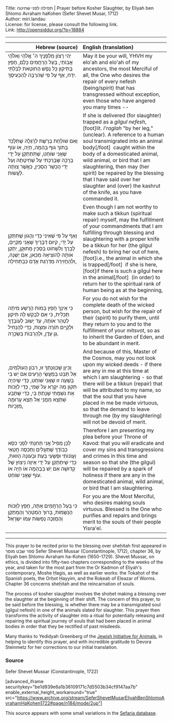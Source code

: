 <html>
<head></head>
<body>
Title: תפילה לפני שחיטה | Prayer before Kosher Slaughter, by Eliyah ben Shlomo Avraham haKohen (Sefer Shevet Musar, 1712)<br />
Author: miri.landau<br />
License: for license, please consult the following link.<br />
Link: <a href="http://opensiddur.org/?p=18884">http://opensiddur.org/?p=18884</a>
<p />
<hr />

<table style="margin-left: auto;margin-right: auto;" class="draggable">
<thead><tr><th id="x" style="text-align: right;">Hebrew (source)</th><th style="text-align: left;">English (translation)</th></tr></thead>
<tbody>
<tr>
<td style="vertical-align:top;" width="46%">
<div class="liturgy"><span lang="he">
יְהִי רָצוֹן מִלְפָנֶיךָ 
ה׳ אֱלֹהַי וֵאלֹהֵי אֲבוֹתַי, 
בַּעַל הָרַחֲמִים כֻּלָם, 
חָפֵץ בְּתִּיקוּן כָּל נֶפֶשׁ הַחוֹטֵאת 
לְבִּלְתִּי יִדָח, 
אַף עַל פִּי שֶׁהִרְבָּה לְהַכְעִיסֶךָ. 
</span></div></td>
 
<td style="vertical-align:top;" width="53%"><div class="english">
May it be your will,
YHVH my elo'ah and elo'ah of my ancestors,
the most Merciful of all,
the One who desires the repair of every nefesh (being/spirit) that has transgressed
without exception,
even those who have angered you many times --
</div></td></tr>
    
    
<tr><td width="46%"><div class="liturgy"><span lang="he">
וְאִם שׁוֹלַחַת בְּרֶשֶׁת לְרַגְלָהּ
שֶׁתִּלָכֵּד בְּתּוֹךְ גוּף בְּהֵמָה, חַיָה, אוֹ עוֹף 
שֶׁאֲנִי שוֹחֵט,
שֶׁתִּתַּתְקֵן עַל יְדֵי בְּרָכָה 
שֶּׁבֵּרַכְתִי עַל שְׁחִיטָתָהּ 
וְעַל יְדֵי הֶכְשֵׁר הַסַכִּין,
כַּאֲשֶׁר צִוִתָה לַעֲשוֹת.
</span></div></td>
 
<td style="vertical-align:top;" width="53%"><div class="english">
If she is delivered (for slaughter) trapped as a <em>gilgul nefesh</em>,[foot]lit. <em>l'raglah</em> "by her leg," (unclear). A reference to a human soul transmigrated into an animal body[/foot]&nbsp;
caught within the body of a domesticated animal, wild animal, or bird 
that I am slaughtering,
then may (her spirit) be repaired by the blessing 
that I have said over her slaughter 
and (over) the kashrut of the knife, 
as you have commanded it.
</div></td></tr>
    
    
<tr><td width="46%"><div class="liturgy"><span lang="he">
וְאַף עַל פִּי שֶׁאֵינִי כְּדַי וְהָגוּן שֶׁתִּתַּקֵן עַל יָדִי,
קִיּוּם דְּבָרֶיךָ שֶׁאֲנִי מְקַיֵים,
לְבָרֵךְ וְלִשְׁחוֹט בְּסַכִּין מְתוּקָּן,
יְתַקֵן אוֹתָהּ לְהוֹצִיאָהּ מִכַּאן,
אִם יֶשְׁנָהּ,
וּלְהַחֲזִירָהּ מַדְרֵגַת אָדָם כְּבַתְּחִילָה,
</span></div></td>
 
<td style="vertical-align:top;" width="53%"><div class="english">
Even though I am not worthy to make such a tikkun (spiritual repair) myself,
may the fulfillment of your commandments that I am fulfilling 
through blessing and slaughtering with a proper knife
be a tikkun for her (the gilgul nefesh) to bring her out of here,[foot]i.e., the animal in which she is trapped[/foot]&nbsp;
if she is here,[foot]if there is such a gilgul here in the animal[/foot]&nbsp;
(in order) to return her to the spiritual rank of human being as at the beginning,
</div></td></tr>
    
    
<tr><td width="46%"><div class="liturgy"><span lang="he">
כִּי אֵינְךָ חָפֵץ בְּמוֹת הָרָשָׁע מִיתַה תַּכְלִית,
כִּי אִם לְבַקֵשׁ לָהּ תִּיקוּן לְטַהֵר אוֹתָהּ,
עַד יָשׁוּב לְעוֹבְדֶךָ וּלְקַיֵים תּוֹרָה וּמִצְוֺת,
כְּדֵי לְהַנְחִיל גַן עֵדֶן,
וּלְהַרְבּוֺת בִּשְׂכָרָהּ.
</span></div></td>
 
<td style="vertical-align:top;" width="53%"><div class="english">
For you do not wish for the complete death of the wicked person, 
but wish for the repair of their (spirit) to purify them, 
until they return to you and to the fulfillment of your mitsvot, 
so as to inherit the Garden of Eden, 
and to be abundant in merit.
</div></td></tr>
    
    
<tr><td width="46%"><div class="liturgy"><span lang="he">
וְכִּיוָן שֶׁכַּוָונָתְךָ זוּ,
רִבּוֹן הָעוֹלָמִים,
אַל תַּבֵּט בְּמַעֲשַׂי הָרָעִים
אִם יֶשׁ בִּי בְּשָׁעָה זוּ שֶׁאֲנִי שׁוֹחֵט,
כְּדַי שֶׁיִהְיֶה תִּקוּן מַה יִקָּרֵא עַל שְׁמִי,
כְּדַי לְזַכּוֹת אֶת נִשְׁמָתִי שֶׁנָתַתָּ בִּי,
כְּדַי שֶּׁתָּבַע שְׁתֵּצֵא מִמֶנִי 
אַל תֵּצֵא עֲרוּמָה מִזְכֻיוֹת,
</span></div></td>
 
<td style="vertical-align:top;" width="53%"><div class="english">
And because of this,
Master of the Cosmos,
may you not look upon my wicked deeds -
if there are any in me at this time at which I am slaughtering -
so that there will be a tikkun (repair) that will be attributed to my name,
so that the soul that you have placed in me be made virtuous,
so that the demand to leave through me (by my slaughtering) 
will not be devoid of merit.
</div></td></tr>
    
    
<tr><td width="46%"><div class="liturgy"><span lang="he">
לָכֵן מַפִּיל אֲנִי תְּחִנָּתִי לִפְנֵי כִסֵא כְבוֹדֶךָ 
שֶׁתַּעֲלִים וְתְּכַסֶה 
חֲטָאַי וַעֲוֺנוֹתַי וּפְּשָׁעַי 
בְּעֵת וּבְעוֹנָה הַזֹאת,
כְּדֵי שֶׁיִתַּתְקֵן עַל יְדֵי אֵיזֶה נִיצוֹץ שֶׁל קְדוּשָׁה
אִם יֵשׁ בִּבְהֵמָה אוֹ חַיָה אוֹ עוֹף שֶׁאֲנִי שׁוֹחֵט.
</span></div></td>
 
<td style="vertical-align:top;" width="53%"><div class="english">
Therefore I am presenting my plea before your Throne of Kavod:
that you will eradicate and cover 
my sins and transgressions and crimes 
in this time and season
so that she (the gilgul) will be repaired by a spark of holiness 
if there are any in the domesticated animal, wild animal, or bird that I am slaughtering.
</div></td></tr>
    
    
<tr><td width="46%"><div class="liturgy"><span lang="he">
כִּי בַּעַל הָרַחֲמִים אַתָּה,
חָפֵץ לְזַכּוֹת הַנְשָׁמוֹת,
בָּרוּךְ הַמְטַהֵר וְהַמְתַקֵן וְהַמְזַכֶּה 
נַפְשוֹת עַמוֹ יִשְׂרָאֵל׃
</span></div></td>
 
<td style="vertical-align:top;" width="53%"><div class="english">
For you are the Most Merciful,
who desires making souls virtuous.
Blessed is the One who purifies and repairs and brings merit 
to the souls of their people Yisra'el.
</div></td></tr>
</tbody></table>

<hr />

This prayer to be recited prior to the blessing over sheḥitah first appeared in ספר שבט מוסר Sefer Shevet Mussar (Constantinople, 1712), chapter 36, by Eliyah ben Shlomo Avraham ha-Kohen (1650-1729). Shevet Mussar, on ethics, is divided into fifty-two chapters corresponding to the weeks of the year, and taken for the most part from the Or Ḳadmon of Eliyah's contemporary, Moshe Ḥagis, as well as earlier works: the Tokaḥot of the Spanish poets, the Orḥot Ḥayyim, and the Roḳeaḥ of Eleazar of Worms. Chapter 36 concerns sheḥitah and the reincarnation of souls. 

The process of kosher slaughter involves the shoḥet making a blessing over the slaughter at the beginning of their shift. The concern of this prayer, to be said before the blessing, is whether there may be a transmigrated soul (gilgul nefesh) in one of the animals slated for slaughter. This prayer then transforms the activity of slaughter into a ritual for potentially releasing and repairing the spiritual journey of souls that had been placed in animal bodies in order that they be rectified of past misdeeds.

Many thanks to Yedidyah Greenberg of the <a href="http://jewishinitiativeforanimals.org">Jewish Initiative for Animals</a>, in helping to identify this prayer, and with incredible gratitude to Devora Steinmetz for her corrections to our initial translation.

<h3>Source</h3>

Sefer Shevet Mussar (Constantinople, 1722)

[advanced_iframe securitykey="be1d939e6a1b36109171c7d5503b34cf9147aa7b" enable_external_height_workaround="true" src="https://www.archive.org/stream/SeferShevetMusarEliyahBenShlomoAvrahamHaKohen1722#page/n184/mode/2up"]

This source appears with some small variations in the <a href="https://www.sefaria.org/Shevet_Musar.36.2?lang=bi&with=all&lang2=en">Sefaria database</a>.
</body>
</html>